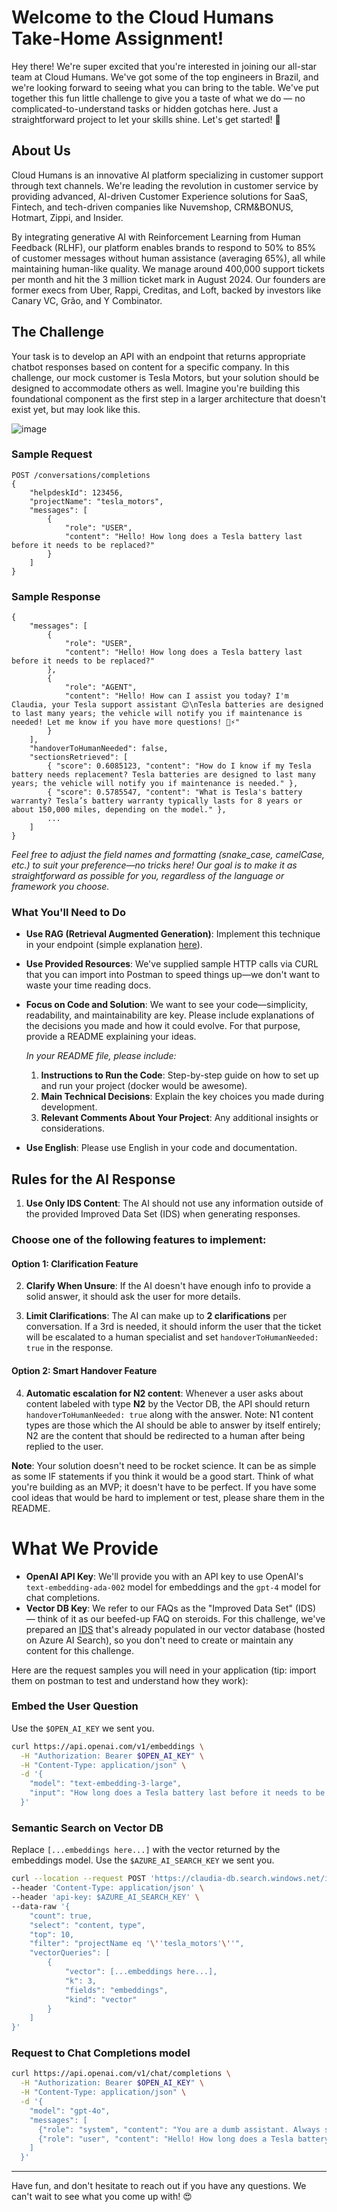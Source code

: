 # Welcome to the Cloud Humans Take-Home Assignment!

Hey there! We're super excited that you're interested in joining our all-star team at Cloud Humans. We've got some of the top engineers in Brazil, and we're looking forward to seeing what you can bring to the table. We've put together this fun little challenge to give you a taste of what we do — no complicated-to-understand tasks or hidden gotchas here. Just a straightforward project to let your skills shine. Let's get started! 🚀

## About Us

Cloud Humans is an innovative AI platform specializing in customer support through text channels. We're leading the revolution in customer service by providing advanced, AI-driven Customer Experience solutions for SaaS, Fintech, and tech-driven companies like Nuvemshop, CRM&BONUS, Hotmart, Zippi, and Insider.

By integrating generative AI with Reinforcement Learning from Human Feedback (RLHF), our platform enables brands to respond to 50% to 85% of customer messages without human assistance (averaging 65%), all while maintaining human-like quality. We manage around 400,000 support tickets per month and hit the 3 million ticket mark in August 2024. Our founders are former execs from Uber, Rappi, Creditas, and Loft, backed by investors like Canary VC, Grão, and Y Combinator.

## The Challenge

Your task is to develop an API with an endpoint that returns appropriate chatbot responses based on content for a specific company. In this challenge, our mock customer is Tesla Motors, but your solution should be designed to accommodate others as well. Imagine you're building this foundational component as the first step in a larger architecture that doesn't exist yet, but may look like this.

![image](https://github.com/user-attachments/assets/6b2a826c-6630-4424-b08c-e295d6232770)

### Sample Request

```http
POST /conversations/completions
{
    "helpdeskId": 123456,
    "projectName": "tesla_motors",
    "messages": [
        {
            "role": "USER",
            "content": "Hello! How long does a Tesla battery last before it needs to be replaced?"
        }
    ]
}
```

### Sample Response

```http
{
    "messages": [
        {
            "role": "USER",
            "content": "Hello! How long does a Tesla battery last before it needs to be replaced?"
        },
        {
            "role": "AGENT",
            "content": "Hello! How can I assist you today? I'm Claudia, your Tesla support assistant 😊\nTesla batteries are designed to last many years; the vehicle will notify you if maintenance is needed! Let me know if you have more questions! 🚗⚡"
        }
    ],
    "handoverToHumanNeeded": false,
    "sectionsRetrieved": [
        { "score": 0.6085123, "content": "How do I know if my Tesla battery needs replacement? Tesla batteries are designed to last many years; the vehicle will notify you if maintenance is needed." },
        { "score": 0.5785547, "content": "What is Tesla's battery warranty? Tesla’s battery warranty typically lasts for 8 years or about 150,000 miles, depending on the model." },
        ...
    ]    
}
```

*Feel free to adjust the field names and formatting (snake_case, camelCase, etc.) to suit your preference—no tricks here! Our goal is to make it as straightforward as possible for you, regardless of the language or framework you choose.*


### What You'll Need to Do

- **Use RAG (Retrieval Augmented Generation)**: Implement this technique in your endpoint (simple explanation [here](https://lucvandonkersgoed.com/2023/12/11/retrieval-augmented-generation-rag-simply-explained/)).
- **Use Provided Resources**: We've supplied sample HTTP calls via CURL that you can import into Postman to speed things up—we don't want to waste your time reading docs.
- **Focus on Code and Solution**: We want to see your code—simplicity, readability, and maintainability are key. Please include explanations of the decisions you made and how it could evolve. For that purpose, provide a README explaining your ideas. 

  *In your README file, please include:*

  1. **Instructions to Run the Code**: Step-by-step guide on how to set up and run your project (docker would be awesome).
  2. **Main Technical Decisions**: Explain the key choices you made during development.
  3. **Relevant Comments About Your Project**: Any additional insights or considerations.

- **Use English**: Please use English in your code and documentation.

## Rules for the AI Response

1. **Use Only IDS Content**: The AI should not use any information outside of the provided Improved Data Set (IDS) when generating responses.

### Choose one of the following features to implement:

#### Option 1: Clarification Feature

2. **Clarify When Unsure**: If the AI doesn't have enough info to provide a solid answer, it should ask the user for more details.

3. **Limit Clarifications**: The AI can make up to **2 clarifications** per conversation. If a 3rd is needed, it should inform the user that the ticket will be escalated to a human specialist and set `handoverToHumanNeeded: true` in the response.

#### Option 2: Smart Handover Feature

4. **Automatic escalation for N2 content**: Whenever a user asks about content labeled with type **N2** by the Vector DB, the API should return `handoverToHumanNeeded: true` along with the answer. Note: N1 content types are those which the AI should be able to answer by itself entirely; N2 are the content that should be redirected to a human after being replied to the user.

**Note**: Your solution doesn't need to be rocket science. It can be as simple as some IF statements if you think it would be a good start. Think of what you're building as an MVP; it doesn't have to be perfect. If you have some cool ideas that would be hard to implement or test, please share them in the README.

# What We Provide

- **OpenAI API Key**: We'll provide you with an API key to use OpenAI's `text-embedding-ada-002` model for embeddings and the `gpt-4` model for chat completions.
- **Vector DB Key**: We refer to our FAQs as the "Improved Data Set" (IDS) — think of it as our beefed-up FAQ on steroids. For this challenge, we've prepared an [IDS](https://docs.google.com/spreadsheets/d/1SbLV3OA6m3dYery6AqgPruxYTjEZ5TJlrtxK7bn8pEA/edit?usp=sharing) that's already populated in our vector database (hosted on Azure AI Search), so you don't need to create or maintain any content for this challenge.
  
Here are the request samples you will need in your application (tip: import them on postman to test and understand how they work):

### Embed the User Question

Use the `$OPEN_AI_KEY` we sent you.

```bash
curl https://api.openai.com/v1/embeddings \
  -H "Authorization: Bearer $OPEN_AI_KEY" \
  -H "Content-Type: application/json" \
  -d '{
    "model": "text-embedding-3-large",
    "input": "How long does a Tesla battery last before it needs to be replaced?"
  }'
```

### Semantic Search on Vector DB

Replace `[...embeddings here...]` with the vector returned by the embeddings model. Use the `$AZURE_AI_SEARCH_KEY` we sent you.

```bash
curl --location --request POST 'https://claudia-db.search.windows.net/indexes/claudia-ids-index-large/docs/search?api-version=2023-11-01' \
--header 'Content-Type: application/json' \
--header 'api-key: $AZURE_AI_SEARCH_KEY' \
--data-raw '{
    "count": true,
    "select": "content, type",
    "top": 10,
    "filter": "projectName eq '\''tesla_motors'\''",
    "vectorQueries": [
        {
            "vector": [...embeddings here...],
            "k": 3,
            "fields": "embeddings",
            "kind": "vector"
        }
    ]
}'
```

### Request to Chat Completions model

```bash
curl https://api.openai.com/v1/chat/completions \
  -H "Authorization: Bearer $OPEN_AI_KEY" \
  -H "Content-Type: application/json" \
  -d '{
    "model": "gpt-4o",
    "messages": [
      {"role": "system", "content": "You are a dumb assistant. Always say \"Hello!\" and nothing more"},
      {"role": "user", "content": "Hello! How long does a Tesla battery last before it needs to be replaced?"}
    ]
  }'
```

---

Have fun, and don't hesitate to reach out if you have any questions. We can't wait to see what you come up with! 😍
